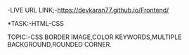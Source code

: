-LIVE URL LINK;-https://devkaran77.github.io/Frontend/

*TASK:-HTML-CSS

TOPIC:-CSS BORDER IMAGE,COLOR KEYWORDS,MULTIPLE BACKGROUND,ROUNDED CORNER.